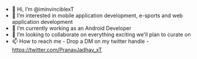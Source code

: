 - 👋 Hi, I’m @iminvinciblexT
- 👀 I’m interested in mobile application development, e-sports and web application development
- 🌱 I’m currently working as an Android Developer
- 💞️ I’m looking to collaborate on everything exciting we'll plan to curate on
- 📫 How to reach me - Drop a DM on my twitter handle - https://twitter.com/PranavJadhav_xT

<!---
iminvinciblexT/iminvinciblexT is a ✨ special ✨ repository because its `README.md` (this file) appears on your GitHub profile.
You can click the Preview link to take a look at your changes.
--->
